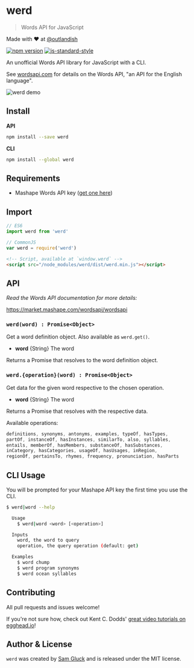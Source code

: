 # werd

> Words API for JavaScript

Made with ❤ at [@outlandish](http://www.twitter.com/outlandish)

<a href="http://badge.fury.io/js/werd"><img alt="npm version" src="https://badge.fury.io/js/werd.svg"></a>
[![js-standard-style](https://img.shields.io/badge/code%20style-standard-brightgreen.svg)](http://standardjs.com/)

An unofficial Words API library for JavaScript with a CLI.

See [wordsapi.com](https://www.wordsapi.com/) for details on the Words API, "an API for the English language".

<img alt="werd demo" src="https://github.com/sdgluck/werd/blob/master/demo.gif">

## Install

__API__

```sh
npm install --save werd
```

__CLI__

```sh
npm install --global werd
```

## Requirements

- Mashape Words API key ([get one here](https://market.mashape.com/wordsapi/wordsapi/pricing))

## Import

```js
// ES6
import werd from 'werd'
```

```js
// CommonJS
var werd = require('werd')
```

```html
<!-- Script, available at `window.werd` -->
<script src="/node_modules/werd/dist/werd.min.js"></script>
```

## API

_Read the Words API documentation for more details:_

https://market.mashape.com/wordsapi/wordsapi

### `werd(word) : Promise<Object>`

Get a word definition object. Also available as `werd.get()`.

- __word__ {String} The word

Returns a Promise that resolves to the word definition object.

### `werd.{operation}(word) : Promise<Object>`

Get data for the given word respective to the chosen operation.

- __word__ {String} The word

Returns a Promise that resolves with the respective data.

Available operations:

```js
definitions, synonyms, antonyms, examples, typeOf, hasTypes,
partOf, instanceOf, hasInstances, similarTo, also, syllables,
entails, memberOf, hasMembers, substanceOf, hasSubstances,
inCategory, hasCategories, usageOf, hasUsages, inRegion,
regionOf, pertainsTo, rhymes, frequency, pronunciation, hasParts
```

## CLI Usage

You will be prompted for your Mashape API key the first time you use the CLI.

```sh
$ werd|word --help

  Usage
    $ werd|word <word> [<operation>]

  Inputs
    word, the word to query
    operation, the query operation (default: get)

  Examples
    $ word chump
    $ werd program synonyms
    $ werd ocean syllables
```

## Contributing

All pull requests and issues welcome!

If you're not sure how, check out Kent C. Dodds'
[great video tutorials on egghead.io](https://egghead.io/lessons/javascript-identifying-how-to-contribute-to-an-open-source-project-on-github)!

## Author & License

`werd` was created by [Sam Gluck](https://twitter.com/sdgluck) and is released under the MIT license.
